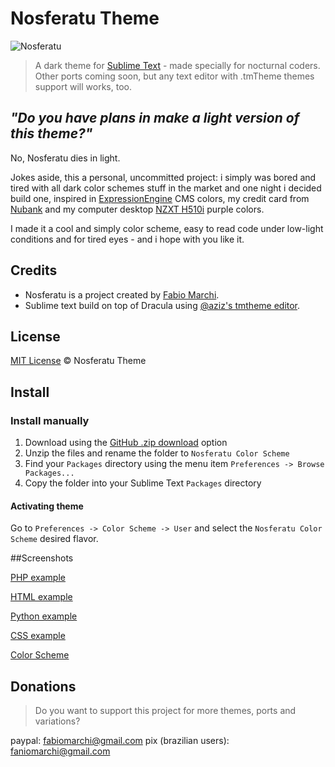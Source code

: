# Nosferatu Theme

![Nosferatu](https://media2.giphy.com/media/7SQUBCye01UJVE8mk5/giphy.gif?cid=ecf05e470tbopgjzs67w16wdfxxmetbtjozf4ibzp2jgpoba&rid=giphy.gif&ct=g)


> A dark theme for [Sublime Text](https://sublimetext.com) - made specially for nocturnal coders. Other ports coming soon, but any text editor with .tmTheme themes support will works, too.

## _"Do you have plans in make a light version of this theme?"_
No, Nosferatu dies in light.

Jokes aside, this a personal, uncommitted project: i simply was bored and tired with all dark color schemes stuff in the market and one night i decided build one, inspired in [ExpressionEngine](https://expressionengine.com) CMS colors, my credit card from [Nubank](https://nubank.com.br) and my computer desktop [NZXT H510i](https://nzxt.com/product/h510i) purple colors.

I made it a cool and simply color scheme, easy to read code under low-light conditions and for tired eyes - and i hope with you like it.

## Credits

- Nosferatu is a project created by [Fabio Marchi](https://twitter.com/fabiomarchi). 
- Sublime text build on top of Dracula using [@aziz's tmtheme editor](http://tmtheme-editor.herokuapp.com/).

## License

[MIT License](./LICENSE) © Nosferatu Theme

## Install

### Install manually

1.  Download using the [GitHub .zip download](https://github.com/avantiz/Nosferatu/archive/master.zip) option
2.  Unzip the files and rename the folder to `Nosferatu Color Scheme`
3.  Find your `Packages` directory using the menu item `Preferences -> Browse Packages...`
4.  Copy the folder into your Sublime Text `Packages` directory

#### Activating theme

Go to `Preferences -> Color Scheme -> User` and select the `Nosferatu Color Scheme` desired flavor.


##Screenshots

[PHP example](https://github.com/avantiz/Nosferatu/blob/main/Nosferatu%20PHP%20Example.png)

[HTML example](https://github.com/avantiz/Nosferatu/blob/main/Nosferatu%20HTML%20example.png)

[Python example](https://github.com/avantiz/Nosferatu/blob/main/Nosferatu%20Python%20Example.png)

[CSS example](https://github.com/avantiz/Nosferatu/blob/main/Nosferatu%20CSS%20Example.png)

[Color Scheme](https://github.com/avantiz/Nosferatu/blob/main/Nosferatu%20Color%20Scheme.png)


## Donations
> Do you want to support this project for more themes, ports and variations?

paypal: fabiomarchi@gmail.com
pix (brazilian users): faniomarchi@gmail.com


 
